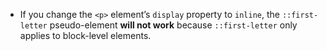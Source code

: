 - If you change the `<p>` element’s `display` property to `inline`, the `::first-letter` pseudo-element **will not work** because `::first-letter` only applies to block-level elements.